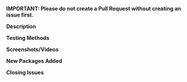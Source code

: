 **IMPORTANT: Please do not create a Pull Request without creating an issue first.**

<!-- Please provide enough information so that others can review your pull request: -->

**Description**

<!-- Describe your code changes in detail for the Reviewers. Explain the technical solution you have provided and how it solves the issue. -->

**Testing Methods**

<!-- What testing methods did you implement to ensure your fixes are working? -->

**Screenshots/Videos**

<!-- Attach any screenshots or videos, if available, displaying the mentioned changes. -->

**New Packages Added**

<!-- Did you add new packages while making the changes? List them along with a link to the package and the reason behind adding it. -->

**Closing Issues**

<!-- Put `closes #XXXX` in your comment to auto-close the issue that your PR fixes (if such). -->
